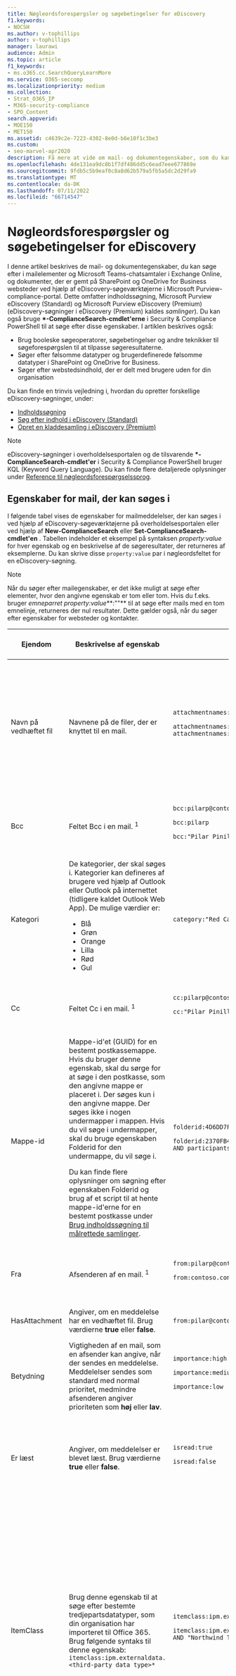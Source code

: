 ```yaml
---
title: Nøgleordsforespørgsler og søgebetingelser for eDiscovery
f1.keywords:
- NOCSH
ms.author: v-tophillips
author: v-tophillips
manager: laurawi
audience: Admin
ms.topic: article
f1_keywords:
- ms.o365.cc.SearchQueryLearnMore
ms.service: O365-seccomp
ms.localizationpriority: medium
ms.collection:
- Strat_O365_IP
- M365-security-compliance
- SPO_Content
search.appverid:
- MOE150
- MET150
ms.assetid: c4639c2e-7223-4302-8e0d-b6e10f1c3be3
ms.custom:
- seo-marvel-apr2020
description: Få mere at vide om mail- og dokumentegenskaber, som du kan søge i ved hjælp af eDiscovery-søgeværktøjerne i Microsoft 365.
ms.openlocfilehash: 4de131ea9dc8b1f7df486dd5c6ead7eee677869e
ms.sourcegitcommit: 9fdb5c5b9eaf0c8a8d62b579a5fb5a5dc2d29fa9
ms.translationtype: MT
ms.contentlocale: da-DK
ms.lasthandoff: 07/11/2022
ms.locfileid: "66714547"
---
```

# <a name="keyword-queries-and-search-conditions-for-ediscovery"></a>Nøgleordsforespørgsler og søgebetingelser for eDiscovery

I denne artikel beskrives de mail- og dokumentegenskaber, du kan søge efter i mailelementer og Microsoft Teams-chatsamtaler i Exchange Online, og dokumenter, der er gemt på SharePoint og OneDrive for Business websteder ved hjælp af eDiscovery-søgeværktøjerne i Microsoft Purview-compliance-portal. Dette omfatter indholdssøgning, Microsoft Purview eDiscovery (Standard) og Microsoft Purview eDiscovery (Premium) (eDiscovery-søgninger i eDiscovery (Premium) kaldes *samlinger*). Du kan også bruge **\*-ComplianceSearch-cmdlet'erne** i Security & Compliance PowerShell til at søge efter disse egenskaber. I artiklen beskrives også:

- Brug booleske søgeoperatorer, søgebetingelser og andre teknikker til søgeforespørgslen til at tilpasse søgeresultaterne.
- Søger efter følsomme datatyper og brugerdefinerede følsomme datatyper i SharePoint og OneDrive for Business.
- Søger efter webstedsindhold, der er delt med brugere uden for din organisation

Du kan finde en trinvis vejledning i, hvordan du opretter forskellige eDiscovery-søgninger, under:

- [Indholdssøgning](content-search.md)
- [Søg efter indhold i eDiscovery (Standard)](search-for-content-in-core-ediscovery.md)
- [Opret en kladdesamling i eDiscovery (Premium)](create-draft-collection.md)

> [!NOTE]
> eDiscovery-søgninger i overholdelsesportalen og de tilsvarende **\*-ComplianceSearch-cmdlet'er** i Security & Compliance PowerShell bruger KQL (Keyword Query Language). Du kan finde flere detaljerede oplysninger under [Reference til nøgleordsforespørgselssprog](/sharepoint/dev/general-development/keyword-query-language-kql-syntax-reference).

## <a name="searchable-email-properties"></a>Egenskaber for mail, der kan søges i

I følgende tabel vises de egenskaber for mailmeddelelser, der kan søges i ved hjælp af eDiscovery-søgeværktøjerne på overholdelsesportalen eller ved hjælp af **New-ComplianceSearch** eller **Set-ComplianceSearch-cmdlet'en** . Tabellen indeholder et eksempel på syntaksen  _property:value_ for hver egenskab og en beskrivelse af de søgeresultater, der returneres af eksemplerne. Du kan skrive disse  `property:value` par i nøgleordsfeltet for en eDiscovery-søgning.

> [!NOTE]
> Når du søger efter mailegenskaber, er det ikke muligt at søge efter elementer, hvor den angivne egenskab er tom eller tom. Hvis du f.eks. bruger *emneparret property:value***:""** til at søge efter mails med en tom emnelinje, returneres der nul resultater. Dette gælder også, når du søger efter egenskaber for websteder og kontakter.

|Ejendom|Beskrivelse af egenskab|Eksempler|Søgeresultater, der returneres af eksemplerne|
|---|---|---|---|
|Navn på vedhæftet fil|Navnene på de filer, der er knyttet til en mail.|`attachmentnames:annualreport.ppt` <p> `attachmentnames:annual*` <br/> `attachmentnames:.pptx`|Meddelelser, der har en vedhæftet fil med navnet annualreport.ppt. I det andet eksempel returnerer brugen af jokertegnet ( * ) meddelelser med ordet "årlig" i filnavnet på en vedhæftet fil. I det tredje eksempel returneres alle vedhæftede filer med filtypenavnet pptx.|
|Bcc|Feltet Bcc i en mail. <sup>1</sup>|`bcc:pilarp@contoso.com` <p> `bcc:pilarp` <p> `bcc:"Pilar Pinilla"`|Alle eksempler returnerer meddelelser med Pilar Pinilla, som er inkluderet i feltet Bcc.<br>([Se Modtagerudvidelse](keyword-queries-and-search-conditions.md#recipient-expansion))|
|Kategori|De kategorier, der skal søges i. Kategorier kan defineres af brugere ved hjælp af Outlook eller Outlook på internettet (tidligere kaldet Outlook Web App). De mulige værdier er: <ul><li>Blå<li>Grøn<li>Orange<li>Lilla<li>Rød<li>Gul</li></ul>|`category:"Red Category"`|Meddelelser, der er tildelt den røde kategori i kildepostkasserne.|
|Cc|Feltet Cc i en mail. <sup>1</sup>|`cc:pilarp@contoso.com` <p> `cc:"Pilar Pinilla"`|I begge eksempler er meddelelser med Pilar Pinilla angivet i feltet Cc.<br>([Se Modtagerudvidelse](keyword-queries-and-search-conditions.md#recipient-expansion))|
|Mappe-id|Mappe-id'et (GUID) for en bestemt postkassemappe. Hvis du bruger denne egenskab, skal du sørge for at søge i den postkasse, som den angivne mappe er placeret i. Der søges kun i den angivne mappe. Der søges ikke i nogen undermapper i mappen. Hvis du vil søge i undermapper, skal du bruge egenskaben Folderid for den undermappe, du vil søge i. <p> Du kan finde flere oplysninger om søgning efter egenskaben Folderid og brug af et script til at hente mappe-id'erne for en bestemt postkasse under [Brug indholdssøgning til målrettede samlinger](use-content-search-for-targeted-collections.md).|`folderid:4D6DD7F943C29041A65787E30F02AD1F00000000013A0000` <p> `folderid:2370FB455F82FC44BE31397F47B632A70000000001160000 AND participants:garthf@contoso.com`|I det første eksempel returneres alle elementer i den angivne postkassemappe. I det andet eksempel returneres alle elementer i den angivne postkassemappe, der blev sendt eller modtaget af garthf@contoso.com.|
|Fra|Afsenderen af en mail. <sup>1</sup>|`from:pilarp@contoso.com` <p> `from:contoso.com`|Meddelelser, der er sendt af den angivne bruger eller sendt fra et angivet domæne.<br>([Se Modtagerudvidelse](keyword-queries-and-search-conditions.md#recipient-expansion))|
|HasAttachment|Angiver, om en meddelelse har en vedhæftet fil. Brug værdierne **true** eller **false**.|`from:pilar@contoso.com AND hasattachment:true`|Meddelelser, der er sendt af den angivne bruger, og som har vedhæftede filer.|
|Betydning|Vigtigheden af en mail, som en afsender kan angive, når der sendes en meddelelse. Meddelelser sendes som standard med normal prioritet, medmindre afsenderen angiver prioriteten som **høj** eller **lav**.|`importance:high` <p> `importance:medium` <p> `importance:low`|Meddelelser, der er markeret som høj prioritet, mellem prioritet eller lav prioritet.|
|Er læst|Angiver, om meddelelser er blevet læst. Brug værdierne **true** eller **false**.|`isread:true` <p> `isread:false`|I det første eksempel returneres meddelelser, hvor egenskaben IsRead er angivet til **Sand**. I det andet eksempel returneres meddelelser, hvor egenskaben IsRead er angivet til **Falsk**.|
|ItemClass|Brug denne egenskab til at søge efter bestemte tredjepartsdatatyper, som din organisation har importeret til Office 365. Brug følgende syntaks til denne egenskab:  `itemclass:ipm.externaldata.<third-party data type>*`|`itemclass:ipm.externaldata.Facebook* AND subject:contoso` <p> `itemclass:ipm.externaldata.Twitter* AND from:"Ann Beebe" AND "Northwind Traders"`|I det første eksempel returneres Facebook-elementer, der indeholder ordet "contoso" i egenskaben Subject. I det andet eksempel returneres Twitter-elementer, der er postet af Ann Beebe, og som indeholder nøgleordsudtrykket "Northwind Traders". <p> Du kan finde en komplet liste over værdier, der skal bruges til tredjepartsdatatyper for egenskaben ItemClass, under [Brug indholdssøgning til at søge efter tredjepartsdata, der blev importeret til Office 365](use-content-search-to-search-third-party-data-that-was-imported.md).|
|Form|Den type mail, der skal søges efter. Mulige værdier: <p>  Kontakter <p>  Docs <p>  E-mail <p>  eksterne data <p>  Faxer <p>  Im <p>  Tidsskrifter <p>  Møder <p>  microsoftteams (returnerer elementer fra chats, møder og opkald i Microsoft Teams) <p>  Noter <p>  Indlæg <p>  rssfeeds <p>  Opgaver <p>  Voicemail|`kind:email` <p> `kind:email OR kind:im OR kind:voicemail` <p> `kind:externaldata`|Det første eksempel returnerer mails, der opfylder søgekriterierne. I det andet eksempel returneres mails, chatsamtaler (herunder Skype for Business samtaler og chats i Microsoft Teams) og talebeskeder, der opfylder søgekriterierne. I det tredje eksempel returneres elementer, der er importeret til postkasser i Microsoft 365, fra datakilder fra tredjepart, f.eks. Twitter, Facebook og Cisco Jabber, som opfylder søgekriterierne. Du kan få flere oplysninger under [Arkivering af tredjepartsdata i Office 365](https://www.microsoft.com/?ref=go).|
|Deltagere|Alle personfelterne i en mail. Disse felter er Fra, Til, Cc og Bcc.1<sup></sup>|`participants:garthf@contoso.com` <p> `participants:contoso.com`|Meddelelser, der er sendt af eller sendt til garthf@contoso.com. I det andet eksempel returneres alle meddelelser, der er sendt af eller sendt til en bruger i contoso.com domæne.<br>([Se Modtagerudvidelse](keyword-queries-and-search-conditions.md#recipient-expansion))|
|Modtaget|Den dato, hvor en mail blev modtaget af en modtager.|`received:2021-04-15` <p> `received>=2021-01-01 AND received<=2021-03-31`|Meddelelser, der blev modtaget den 15. april 2021. I det andet eksempel returneres alle meddelelser, der er modtaget mellem den 1. januar 2021 og den 31. marts 2021.|
|Modtagere|Alle modtagerfelter i en mail. Disse felter er Til, Cc og Bcc.1<sup></sup>|`recipients:garthf@contoso.com` <p> `recipients:contoso.com`|Meddelelser, der er sendt til garthf@contoso.com. I det andet eksempel returneres meddelelser, der er sendt til en hvilken som helst modtager i contoso.com domæne.<br>([Se Modtagerudvidelse](keyword-queries-and-search-conditions.md#recipient-expansion))|
|Sendt|Den dato, hvor en mail blev sendt af afsenderen.|`sent:2021-07-01` <p> `sent>=2021-06-01 AND sent<=2021-07-01`|Meddelelser, der blev sendt på den angivne dato eller sendt inden for det angivne datointerval.|
|Størrelse|Størrelsen på et element i byte.|`size>26214400` <p> `size:1..1048567`|Meddelelser, der er større end 25 MB. I det andet eksempel returneres meddelelser fra 1 til og med 1.048.567 byte (1 MB) i størrelse.|
|Emne|Teksten i emnelinjen i en mail. <p> **Bemærk:** Når du bruger egenskaben Subject i en forespørgsel, returnerer søgningen alle meddelelser, hvor emnelinjen indeholder den tekst, du søger efter. Med andre ord returnerer forespørgslen ikke kun de meddelelser, der har et nøjagtigt match. Hvis du f.eks. søger efter  `subject:"Quarterly Financials"`, indeholder dine resultater meddelelser med emnet "Quarterly Financials 2018".|`subject:"Quarterly Financials"` <p> `subject:northwind`|Meddelelser, der indeholder udtrykket "Quarterly Financials" et vilkårligt sted i emnelinjen. I det andet eksempel returneres alle meddelelser, der indeholder ordet northwind på emnelinjen.|
|Til|Feltet Til i en mail. <sup>1</sup>|`to:annb@contoso.com` <p> `to:annb ` <br/> `to:"Ann Beebe"`|Alle eksempler returnerer meddelelser, hvor Ann Beebe er angivet på linjen Til: .|

> [!NOTE]
> <sup>1</sup> Til værdien af en modtageregenskab kan du bruge mailadresse (også kaldet *brugerens hovednavn* eller UPN), vist navn eller alias til at angive en bruger. Du kan f.eks. bruge annb@contoso.com, annb eller "Ann Beebe" til at angive brugeren Ann Beebe.

### <a name="recipient-expansion"></a>Modtagerudvidelse

Når du søger i en af modtageregenskaberne (Fra, Til, Cc, Bcc, Deltagere og Modtagere), forsøger Microsoft 365 at udvide hver brugers identitet ved at slå dem op i Azure Active Directory (Azure AD).  Hvis brugeren findes i Azure AD, udvides forespørgslen til at omfatte brugerens mailadresse (eller UPN), alias, vist navn og LegacyExchangeDN. En forespørgsel, f.eks `participants:ronnie@contoso.com` . udvides f.eks. til `participants:ronnie@contoso.com OR participants:ronnie OR participants:"Ronald Nelson" OR participants:"<LegacyExchangeDN>"`.

Hvis du vil forhindre modtagerudvidelse, skal du tilføje et jokertegn (stjerne) til slutningen af mailadressen og bruge et reduceret domænenavn. Sørg f.eks. `participants:"ronnie@contoso*"` for at omgive mailadressen med dobbelte anførselstegn.

Vær dog opmærksom på, at hvis du forhindrer modtagerudvidelse i søgeforespørgslen, kan det medføre, at relevante elementer ikke returneres i søgeresultaterne. Mails i Exchange kan gemmes med forskellige tekstformater i modtagerfelterne. Modtagerens udvidelse er beregnet til at afhjælpe dette ved at returnere meddelelser, der kan indeholde forskellige tekstformater. Derfor kan det medføre, at søgeforespørgslen ikke returnerer alle elementer, der kan være relevante for din undersøgelse.

> [!NOTE]
> Hvis du har brug for at gennemse eller reducere de elementer, der returneres af en søgeforespørgsel på grund af modtagerens udvidelse, kan du overveje at bruge eDiscovery (Premium). Du kan søge efter meddelelser (udnytte modtagerudvidelsen), føje dem til et korrektursæt og derefter bruge forespørgsler eller filtre for korrektursæt til at gennemse eller indsnævre resultaterne. Du kan finde flere oplysninger under [Indsaml data for en sag](collecting-data-for-ediscovery.md) og [Forespørg om dataene i et korrektursæt](review-set-search.md).

## <a name="searchable-site-properties"></a>Egenskaber for websted, der kan søges i

I følgende tabel vises nogle af de SharePoint- og OneDrive for Business-egenskaber, der kan søges i ved hjælp af eDiscovery-søgeværktøjerne i Microsoft Purview-compliance-portal eller ved hjælp af **New-ComplianceSearch** eller **Set-ComplianceSearch-cmdlet'en**. Tabellen indeholder et eksempel på syntaksen  _property:value_ for hver egenskab og en beskrivelse af de søgeresultater, der returneres af eksemplerne.

Du kan finde en komplet liste over SharePoint-egenskaber, der kan søges [i, under Oversigt over gennemsøgte og administrerede egenskaber i SharePoint](/SharePoint/technical-reference/crawled-and-managed-properties-overview). Der kan søges i egenskaber, der er markeret med **Ja** i kolonnen **Forespørgselstabel** .

|Ejendom|Beskrivelse af egenskab|Eksempel|Søgeresultater, der returneres af eksemplerne|
|---|---|---|---|
|Forfatter|Forfatterfeltet fra Office-dokumenter, som bevares, hvis et dokument kopieres. Hvis en bruger f.eks. opretter et dokument og sender mails med det til en anden, der derefter uploader det til SharePoint, bevarer dokumentet stadig den oprindelige forfatter. Sørg for at bruge brugerens viste navn til denne egenskab.|`author:"Garth Fort"`|Alle dokumenter, der er oprettet af Garth Fort.|
|Contenttype|SharePoint-indholdstypen for et element, f.eks. element, dokument eller video.|`contenttype:document`|Alle dokumenter returneres.|
|Lavet|Den dato, hvor et element oprettes.|`created>=2021-06-01`|Alle elementer, der er oprettet den 1. juni 2021 eller efter den 1. juni 2021.|
|Oprettet af|Den person, der har oprettet eller uploadet et element. Sørg for at bruge brugerens viste navn til denne egenskab.|`createdby:"Garth Fort"`|Alle elementer, der er oprettet eller uploadet af Garth Fort.|
|DetectedLanguage|Sproget for et element.|`detectedlanguage:english`|Alle elementer på engelsk.|
|Dokumentlink|Stien (URL-adressen) til en bestemt mappe på et SharePoint- eller OneDrive for Business websted. Hvis du bruger denne egenskab, skal du sørge for at søge på det websted, hvor den angivne mappe er placeret. <p> Hvis du vil returnere elementer, der er placeret i undermapper til den mappe, du angiver for egenskaben documentlink, skal du føje /\* til URL-adressen til den angivne mappe, f.eks. `documentlink: "https://contoso.sharepoint.com/Shared Documents/*"` <p> <br/>Du kan finde flere oplysninger om at søge efter egenskaben documentlink og bruge et script til at hente DOKUMENTlink-URL-adresserne til mapper på et bestemt websted under [Brug indholdssøgning til målrettede samlinger](use-content-search-for-targeted-collections.md).|`documentlink:"https://contoso-my.sharepoint.com/personal/garthf_contoso_com/Documents/Private"` <p> `documentlink:"https://contoso-my.sharepoint.com/personal/garthf_contoso_com/Documents/Shared with Everyone/*" AND filename:confidential`|I det første eksempel returneres alle elementer i den angivne OneDrive for Business mappe. I det andet eksempel returneres dokumenter i den angivne webstedsmappe (og alle undermapper), der indeholder ordet "fortroligt" i filnavnet.|
|Filudvidelse|Filtypenavnet for en fil. f.eks. docx, one, pptx eller xlsx.|`fileextension:xlsx`|Alle Excel-filer (Excel 2007 og nyere)|
|Filnavn|Navnet på en fil.|`filename:"marketing plan"` <p> `filename:estimate`|Det første eksempel returnerer filer med det nøjagtige udtryk "marketingplan" i titlen. I det andet eksempel returneres filer med ordet "estimat" i filnavnet.|
|LastModifiedTime|Den dato, hvor et element sidst blev ændret.|`lastmodifiedtime>=2021-05-01` <p> `lastmodifiedtime>=2021-05-01 AND lastmodifiedtime<=2021-06-01`|I det første eksempel returneres elementer, der blev ændret den 1. maj 2021 eller efter den 1. maj 2021. I det andet eksempel returneres elementer, der er ændret mellem den 1. maj 2021 og den 1. juni 2021.|
|Ændret af|Den person, der senest har ændret et element. Sørg for at bruge brugerens viste navn til denne egenskab.|`modifiedby:"Garth Fort"`|Alle elementer, der senest blev ændret af Garth Fort.|
|Sti|Stien (URL-adressen) til et bestemt websted på et SharePoint- eller OneDrive for Business websted. <p> Hvis du kun vil returnere elementer fra det angivne websted, skal du føje det efterfølgende `/` til slutningen af URL-adressen, f.eks. `path: "https://contoso.sharepoint.com/sites/international/"` <p> Hvis du vil returnere elementer, der er placeret i mapper på det websted, du angiver i stiegenskaben, skal du føje `/*` til slutningen af URL-adressen, f.eks.  `path: "https://contoso.sharepoint.com/Shared Documents/*"` <p> **Bemærk:** Hvis du bruger egenskaben `Path` til at søge efter OneDrive-placeringer, returneres mediefiler, f.eks. .png, .tiff- eller .wav-filer, ikke i søgeresultaterne. Brug en anden webstedsegenskab i søgeforespørgslen til at søge efter mediefiler i OneDrive-mapper. <br/>|`path:"https://contoso-my.sharepoint.com/personal/garthf_contoso_com/"` <p> `path:"https://contoso-my.sharepoint.com/personal/garthf_contoso_com/*" AND filename:confidential`|I det første eksempel returneres alle elementer på det angivne OneDrive for Business websted. I det andet eksempel returneres dokumenter på det angivne websted (og mapper på webstedet), der indeholder ordet "fortroligt" i filnavnet.|
|SharedWithUsersOWSUser|Dokumenter, der er blevet delt med den angivne bruger og vist på siden **Delt med mig** på brugerens OneDrive for Business websted. Dette er dokumenter, der udtrykkeligt er blevet delt med den angivne bruger af andre personer i organisationen. Når du eksporterer dokumenter, der svarer til en søgeforespørgsel, der bruger egenskaben SharedWithUsersOWSUser, eksporteres dokumenterne fra den oprindelige indholdsplacering for den person, der delte dokumentet med den angivne bruger. Du kan finde flere oplysninger under [Søgning efter webstedsindhold, der deles i din organisation](#searching-for-site-content-shared-within-your-organization).|`sharedwithusersowsuser:garthf` <p> `sharedwithusersowsuser:"garthf@contoso.com"`|Begge eksempler returnerer alle interne dokumenter, der udtrykkeligt er blevet delt med Garth Fort, og som vises på siden **Delt med mig** på Garth Forts OneDrive for Business-konto.|
|Websted|URL-adressen på et websted eller en gruppe af websteder i din organisation.|`site:"https://contoso-my.sharepoint.com"` <p> `site:"https://contoso.sharepoint.com/sites/teams"`|I det første eksempel returneres elementer fra de OneDrive for Business websteder for alle brugere i organisationen. I det andet eksempel returneres elementer fra alle teamwebsteder.|
|Størrelse|Størrelsen på et element i byte.|`size>=1` <p> `size:1..10000`|I det første eksempel returneres elementer, der er større end 1 byte. I det andet eksempel returneres elementer fra 1 til og med 10.000 byte.|
|Titel|Dokumentets titel. Egenskaben Title er metadata, der er angivet i Microsoft Office-dokumenter. Det er forskelligt fra dokumentets filnavn.|`title:"communication plan"`|Alle dokumenter, der indeholder udtrykket "kommunikationsplan" i egenskaben Title metadata for et Office-dokument.|

## <a name="searchable-contact-properties"></a>Egenskaber for kontakt, der kan søges i

I følgende tabel vises de egenskaber for kontakter, der er indekseret, og som du kan søge efter ved hjælp af eDiscovery-søgeværktøjer. Dette er de egenskaber, som brugerne kan konfigurere for de kontakter (også kaldet personlige kontakter), der er placeret i det personlige adressekartotek i en brugers postkasse. Hvis du vil søge efter kontakter, kan du vælge de postkasser, der skal søges i, og derefter bruge en eller flere kontaktegenskaber i nøgleordsforespørgslen.

> [!TIP]
> Hvis du vil søge efter værdier, der indeholder mellemrum eller specialtegn, skal du bruge dobbelte anførselstegn (" ") til at indeholde udtrykket. f.eks. `businessaddress:"123 Main Street"`.

|Ejendom|Beskrivelse af egenskab|
|---|---|
|Adresse (arbejde)|Adressen i egenskaben **Forretningsadresse** . Egenskaben kaldes **også arbejdsadressen** på siden med kontaktegenskaber.|
|Telefon (arbejde)|Telefonnummeret i en af egenskaberne for **firmatelefonnummeret** .|
|Firmanavn|Navnet i egenskaben **Firma** .|
|Institut|Navnet i egenskaben **Afdeling** .|
|Displayname|Kontaktens viste navn. Dette er navnet i egenskaben **Full Name** for kontakten.|
|Emailaddress|Adressen på en hvilken som helst mailadresseegenskab for kontakten. Brugerne kan tilføje flere mailadresser for en kontakt. Hvis du bruger denne egenskab, returneres kontakter, der svarer til en af kontaktens mailadresser.|
|Filer som|Egenskaben **Fil som** . Denne egenskab bruges til at angive, hvordan kontakten vises på brugerens liste over kontakter. En kontakt kan f.eks. være angivet som  *Fornavn,Efternavn*  eller  *Efternavn,Fornavn*.|
|Givet navn|Navnet i egenskaben **Fornavn** .|
|HomeAddress|Adressen i en af egenskaberne **for hjemmeadressen** .|
|Telefon (privat)|Telefonnummeret i en af egenskaberne for **hjemmetelefonnummeret** .|
|Chatadresse|Egenskaben chatadresse, som typisk er en mailadresse, der bruges til chat.|
|MiddleName|Navnet i egenskaben **Mellemnavn** .|
|Mobiltelefon|Telefonnummeret i egenskaben **Mobiltelefonnummer** .|
|Brugernavn|Navnet i egenskaben **Kaldenavn** .|
|OfficeLocation|Værdien **i office** - eller **Office-placeringsegenskaben** .|
|Andre adresser|Værdien for egenskaben **Anden** adresse.|
|Efternavn|Navnet i egenskaben **Efternavn** .|
|Titel|Titlen i egenskaben **Stillingsbetegnelse** .|

<!--## Searchable sensitive data types

You can use eDiscovery search tools in the compliance portal to search for sensitive data, such as credit card numbers or social security numbers, that is stored in documents on SharePoint and OneDrive for Business sites. You can do this by using the `SensitiveType` property and the name (or ID) of a sensitive information type in a keyword query. For example, the query `SensitiveType:"Credit Card Number"` returns documents that contain a credit card number. The query  `SensitiveType:"U.S. Social Security Number (SSN)"` returns documents that contain a U.S. social security number.

To see a list of the sensitive information types that you can search for, go to **Data classifications** \> **Sensitive info types** in the compliance portal. Or you can use the **Get-DlpSensitiveInformationType** cmdlet in Security & Compliance PowerShell to display a list of sensitive information types.

For more information about creating queries using the `SensitiveType` property, see [Form a query to find sensitive data stored on sites](form-a-query-to-find-sensitive-data-stored-on-sites.md).

<!--### Limitations for searching sensitive data types

- To search for custom sensitive information types, you have to specify the ID of the sensitive information type in the `SensitiveType` property. Using the name of a custom sensitive information type (as shown in the example for built-in sensitive information types in the previous section) will return no results. Use the **Publisher** column on the **Sensitive info types** page in the compliance center (or the **Publisher** property in PowerShell) to differentiate between built-in and custom sensitive information types. Built-in sensitive data types have a value of `Microsoft Corporation` for the **Publisher** property.

  To display the name and ID for the custom sensitive data types in your organization, run the following command in Security & Compliance PowerShell:

  ```powershell
  Get-DlpSensitiveInformationType | Where-Object {$_.Publisher -ne "Microsoft Corporation"} | FT Name,Id
  ```

  Then you can use the ID in the `SensitiveType` search property to return documents that contain the custom sensitive data type; for example, `SensitiveType:7e13277e-6b04-3b68-94ed-1aeb9d47de37`

- You can't use sensitive information types and the `SensitiveType` search property to search for sensitive data at-rest in Exchange Online mailboxes. This includes 1:1 chat messages, 1:N group chat messages, and team channel conversations in Microsoft Teams because all of this content is stored in mailboxes. However, you can use data loss prevention (DLP) policies to protect sensitive email data in transit. For more information, see [Learn about data loss prevention](dlp-learn-about-dlp.md) and [Search for and find personal data](/compliance/regulatory/gdpr).-->

## <a name="search-operators"></a>Søgeoperatorer

Booleske søgeoperatorer, f.eks **. AND**, **OR** og **NOT**, hjælper dig med at definere mere præcise søgninger ved at inkludere eller udelade bestemte ord i søgeforespørgslen. Andre teknikker, f.eks. brug af egenskabsoperatorer (f.eks `>=` . eller `..`), anførselstegn, parenteser og jokertegn, hjælper dig med at tilpasse en søgeforespørgsel. I følgende tabel vises de operatorer, du kan bruge til at indsnævre eller udvide søgeresultater.

|Operatør|Brug|Beskrivelse|
|---|---|---|
|OG|keyword1 AND keyword2|Returnerer elementer, der indeholder alle de angivne nøgleord eller  `property:value` udtryk. Returnerer f.eks. alle meddelelser,  `from:"Ann Beebe" AND subject:northwind` der er sendt af Ann Beebe, og som indeholdt ordet northwind på emnelinjen. <sup>2</sup>|
|+|keyword1 + keyword2 + keyword3|Returnerer elementer, der indeholder  *enten*  `keyword2` eller  `keyword3` *, og*  som også indeholder  `keyword1`. Derfor svarer dette eksempel til forespørgslen  `(keyword2 OR keyword3) AND keyword1`. <p> Forespørgslen  `keyword1 + keyword2` (med et mellemrum efter symbolet **+** ) er ikke den samme som at bruge operatoren **AND** . Denne forespørgsel svarer til  `"keyword1 + keyword2"` og returnerer elementer med den nøjagtige fase  `"keyword1 + keyword2"`.|
|ELLER|keyword1 OR keyword2|Returnerer elementer, der indeholder et eller flere af de angivne nøgleord eller  `property:value` udtryk. <sup>2</sup>|
|IKKE|keyword1 NOT keyword2 <p> IKKE fra:"Ann Beebe" <p> NOT kind:im|Udelader elementer, der er angivet af et nøgleord eller et  `property:value` udtryk. I det andet eksempel udelades meddelelser, der er sendt af Ann Beebe. I det tredje eksempel udelades chatsamtaler, f.eks. Skype for Business samtaler, der er gemt i postkassen Samtaleoversigt. <sup>2</sup>|
|-|keyword1 -keyword2|Det samme som **NOT-operatoren** . Denne forespørgsel returnerer derfor elementer, der indeholder  `keyword1` og udelader elementer, der indeholder  `keyword2`.|
|NÆR|keyword1 NEAR(n) keyword2|Returnerer elementer med ord, der er tæt på hinanden, hvor n er lig med antallet af ord fra hinanden. Returnerer f.eks. et element, `best NEAR(5) worst` hvor ordet "værste" er inden for fem ord med "bedst". Hvis der ikke er angivet et tal, er standardafstanden otte ord. <sup>2</sup>|
|:|property:value|Kolon (:) i syntaksen  `property:value` angiver, at værdien af den egenskab, der søges efter, indeholder den angivne værdi. Returnerer f.eks. alle meddelelser,  `recipients:garthf@contoso.com` der er sendt til garthf@contoso.com.|
|=|property=value|Det samme som operatoren **:** .|
|\<|egenskabsværdi\<|Angiver, at den egenskab, der søges efter, er mindre end den angivne værdi. <sup>1</sup>|
|\>|egenskabsværdi\>|Angiver, at den egenskab, der søges efter, er større end den angivne værdi. <sup>1</sup>|
|\<=|property\<=value|Angiver, at den egenskab, der søges efter, er mindre end eller lig med en bestemt værdi. <sup>1</sup>|
|\>=|property\>=value|Angiver, at den egenskab, der søges efter, er større end eller lig med en bestemt værdi. <sup>1</sup>|
|..|property:value1.. value2|Angiver, at den egenskab, der søges efter, er større end eller lig med value1 og mindre end eller lig med value2. <sup>1</sup>|
|"  "|"dagsværdi" <p> subject:"Quarterly Financials"|I en nøgleordsforespørgsel (hvor du skriver parret `property:value` i feltet **Nøgleord** ), skal du bruge dobbelte anførselstegn (" ") til at søge efter et præcist udtryk eller ord. Men hvis du bruger [søgebetingelsen](#search-conditions) **Emne** eller **Emne/Titel**, skal du ikke føje dobbelte anførselstegn til værdien, fordi anførselstegn tilføjes automatisk, når disse søgebetingelser bruges. Hvis du føjer anførselstegn til værdien, føjes der to par dobbelte anførselstegn til betingelsesværdien, og søgeforespørgslen returnerer en fejl. |
|\*|Kat\* <p> emne:sæt\*|Præfikssøgninger (også kaldet *matchning af præfiks*), hvor et jokertegn ( * ) er placeret i slutningen af et ord i nøgleord eller `property:value` forespørgsler. I præfikssøgninger returnerer søgningen resultater med ord, der indeholder ordet efterfulgt af nul eller flere tegn. Returnerer f.eks. dokumenter, `title:set*` der indeholder ordet "set", "setup" og "setting" (og andre ord, der starter med "set") i dokumenttitlen. <p> **Bemærk:** Du kan kun bruge præfikssøgninger. for eksempel **cat\**_ eller _* set\**_. Suffikssøgninger (_*\*cat**), infix-søgninger (**c\*t**) og understrengssøgninger (**\*cat\***) understøttes ikke. <p> Tilføjelse af et punktum ( \. ) til en præfikssøgning, ændres de resultater, der returneres. Det skyldes, at en periode behandles som et stopord. Hvis du f.eks. søger efter **cat\**_ og søger efter _* cat,\*** returneres der forskellige resultater. Vi anbefaler, at du ikke bruger et punktum i en præfikssøgning.|
|(  )|(fair ELLER gratis) AND (from:contoso.com) <p> (IPO ELLER indledende) AND (aktier eller aktier) <p> (kvartalsvis finans)|Parenteser grupperer booleske udtryk,  `property:value` elementer og nøgleord. Returnerer f.eks. varer,  `(quarterly financials)` der indeholder ordene kvartalsvis og økonomisk.|

> [!NOTE]
> <sup>1</sup> Brug denne operator til egenskaber, der har datoværdier eller numeriske værdier.<br/> <sup>2</sup> Booleske søgeoperatorer skal være store. for eksempel **AND**. Hvis du bruger en operator med små bogstaver, f.eks. **og** , behandles den som et nøgleord i søgeforespørgslen.

## <a name="search-conditions"></a>Søgebetingelser

Du kan føje betingelser til en søgeforespørgsel for at indsnævre en søgning og returnere et mere raffineret sæt resultater. Hver betingelse føjer en delsætning til den KQL-søgeforespørgsel, der oprettes og køres, når du starter søgningen.

[Betingelser for almindelige egenskaber](#conditions-for-common-properties)

[Betingelser for mailegenskaber](#conditions-for-mail-properties)

[Betingelser for dokumentegenskaber](#conditions-for-document-properties)

[Operatorer, der bruges sammen med betingelser](#operators-used-with-conditions)

[Retningslinjer for brug af betingelser](#guidelines-for-using-conditions)

[Eksempler på brug af betingelser i søgeforespørgsler](#examples-of-using-conditions-in-search-queries)

### <a name="conditions-for-common-properties"></a>Betingelser for almindelige egenskaber

Opret en betingelse ved hjælp af almindelige egenskaber, når du søger i postkasser og websteder i samme søgning. I følgende tabel vises de tilgængelige egenskaber, der skal bruges, når du tilføjer en betingelse.

|Betingelse|Beskrivelse|
|---|---|
|Dato|For mail den dato, hvor en meddelelse blev modtaget af en modtager eller sendt af afsenderen. For dokumenter den dato, hvor et dokument sidst blev ændret.|
|Afsender/forfatter|Den person, der sendte en meddelelse i forbindelse med en mail. For dokumenter: den person, der er nævnt i forfatterfeltet, fra Office-dokumenter. Du kan skrive mere end ét navn adskilt af kommaer. To eller flere værdier er logisk forbundet af operatoren **OR** .<br>([Se Modtagerudvidelse](keyword-queries-and-search-conditions.md#recipient-expansion))|
|Størrelse (i byte)|Størrelsen på elementet (i byte) for både mail og dokumenter.|
|Emne/titel|I forbindelse med mail er teksten i emnelinjen i en meddelelse. Titlen på dokumentet for dokumenter. Som tidligere forklaret er egenskaben Title metadata angivet i Microsoft Office-dokumenter. Du kan skrive navnet på mere end én værdi for emne/titel adskilt af kommaer. To eller flere værdier er logisk forbundet af operatoren **OR** . <p> **Bemærk**! Medtag ikke dobbelte anførselstegn til værdierne for denne betingelse, fordi anførselstegn tilføjes automatisk, når denne søgebetingelse bruges. Hvis du føjer anførselstegn til værdien, føjes der to par dobbelte anførselstegn til betingelsesværdien, og søgeforespørgslen returnerer en fejl.|
|Opbevaringsmærkat|Opbevaringsmærkater for både mail og dokumenter, der kan anvendes automatisk eller manuelt på meddelelser og dokumenter. Opbevaringsmærkater kan bruges til at deklarere poster og hjælpe dig med at administrere datalevetidscyklussen for indhold ved at gennemtvinge regler for opbevaring og sletning, der er angivet af mærkaten. Du kan skrive en del af navnet på opbevaringsmærkaten og bruge et jokertegn eller skrive det komplette navn. Du kan finde flere oplysninger om opbevaringsmærkater under [Få mere at vide om opbevaringspolitikker og opbevaringsmærkater](retention.md).|

### <a name="conditions-for-mail-properties"></a>Betingelser for mailegenskaber

Opret en betingelse ved hjælp af postegenskaber, når du søger i postkasser eller offentlige mapper. I følgende tabel vises de mailegenskaber, du kan bruge til en betingelse. Disse egenskaber er en delmængde af de mailegenskaber, der tidligere blev beskrevet. Disse beskrivelser gentages for nemheds skyld.

|Betingelse|Beskrivelse|
|---|---|
|Meddelelsestype|Den meddelelsestype, der skal søges i. Dette er den samme egenskab som mailegenskaben Kind. Mulige værdier: <ul><li>Kontakter</li><li>Docs</li><li>E-mail</li><li>eksterne data</li><li>Fax</li><li>Im</li><li>Tidsskrifter</li><li>Møder</li><li>microsoftteams</li><li>Noter</li><li>Indlæg</li><li>rssfeeds</li><li>Opgaver</li><li>Voicemail</li></ul>|
|Deltagere|Alle personfelterne i en mail. Disse felter er Fra, Til, Cc og Bcc. ([Se Modtagerudvidelse](keyword-queries-and-search-conditions.md#recipient-expansion))|
|Type|Egenskaben meddelelsesklasse for et mailelement. Dette er den samme egenskab som mailegenskaben ItemClass. Det er også en betingelse med flere værdier. Hvis du vil vælge flere meddelelsesklasser, skal du holde **Ctrl nede** og derefter klikke på to eller flere meddelelsesklasser på den rulleliste, du vil føje til betingelsen. Hver meddelelsesklasse, du vælger på listen, forbindes logisk af operatoren **OR** i den tilsvarende søgeforespørgsel. <p> Du kan se en liste over de meddelelsesklasser (og deres tilsvarende meddelelsesklasse-id), der bruges af Exchange, og som du kan vælge på listen **Meddelelsesklasse** , under [Elementtyper og Meddelelsesklasser](/office/vba/outlook/Concepts/Forms/item-types-and-message-classes).|
|Modtaget|Den dato, hvor en mail blev modtaget af en modtager. Dette er den samme egenskab som egenskaben Modtaget mail.|
|Modtagere|Alle modtagerfelter i en mail. Disse felter er Til, Cc og Bcc. ([Se Modtagerudvidelse](keyword-queries-and-search-conditions.md#recipient-expansion))|
|Afsender|Afsenderen af en mail.|
|Sendt|Den dato, hvor en mail blev sendt af afsenderen. Dette er den samme egenskab som egenskaben Sendt mail.|
|Emne|Teksten i emnelinjen i en mail. <p> **Bemærk**! Medtag ikke dobbelte anførselstegn til værdierne for denne betingelse, fordi anførselstegn tilføjes automatisk, når denne søgebetingelse bruges. Hvis du føjer anførselstegn til værdien, føjes der to par dobbelte anførselstegn til betingelsesværdien, og søgeforespørgslen returnerer en fejl.|
|Til|Modtageren af en mail i feltet Til.|

### <a name="conditions-for-document-properties"></a>Betingelser for dokumentegenskaber

Opret en betingelse ved hjælp af dokumentegenskaber, når du søger efter dokumenter på SharePoint og OneDrive for Business websteder. I følgende tabel vises de dokumentegenskaber, du kan bruge til en betingelse. Disse egenskaber er et undersæt af de webstedsegenskaber, der tidligere er beskrevet. Disse beskrivelser gentages for nemheds skyld.

|Betingelse|Beskrivelse|
|---|---|
|Forfatter|Forfatterfeltet fra Office-dokumenter, som bevares, hvis et dokument kopieres. Hvis en bruger f.eks. opretter et dokument og sender mails med det til en anden, der derefter uploader det til SharePoint, bevarer dokumentet stadig den oprindelige forfatter.|
|Titel|Dokumentets titel. Egenskaben Title er metadata, der er angivet i Office-dokumenter. Den er forskellig fra dokumentets filnavn.|
|Lavet|Den dato, hvor et dokument oprettes.|
|Senest ændret|Den dato, hvor et dokument sidst blev ændret.|
|Filtype|Filtypenavnet for en fil. f.eks. docx, one, pptx eller xlsx. Dette er den samme egenskab som webstedsegenskaben FileExtension. <p> **Bemærk:** Hvis du medtager en betingelse af typen Filtype ved hjælp af operatoren **Equals** eller **Equals** i en søgeforespørgsel, kan du ikke bruge en præfikssøgning (ved at medtage jokertegnet ( \* ) i slutningen af filtypen) til at returnere alle versioner af en filtype. Hvis du gør det, ignoreres jokertegnet. Hvis du f.eks. inkluderer betingelsen `Equals any of doc*`, returneres der kun filer med filtypenavnet `.doc` . Filer med filtypenavnet `.docx` returneres ikke. Hvis du vil returnere alle versioner af en filtype, skal du bruge *egenskab:værdiparret* i en nøgleordsforespørgsel. f.eks. `filetype:doc*`.|

### <a name="operators-used-with-conditions"></a>Operatorer, der bruges sammen med betingelser

Når du tilføjer en betingelse, kan du vælge en operator, der er relevant for typen af egenskab for betingelsen. I følgende tabel beskrives de operatorer, der bruges sammen med betingelser, og viser de tilsvarende operatorer, der bruges i søgeforespørgslen.

|Operatør|Tilsvarende forespørgsel|Beskrivelse|
|---|---|---|
|Efter|`property>date`|Bruges sammen med datobetingelser. Returnerer elementer, der blev sendt, modtaget eller ændret efter den angivne dato.|
|Før|`property<date`|Bruges sammen med datobetingelser. Returnerer elementer, der blev sendt, modtaget eller ændret før den angivne dato.|
|Mellem|`date..date`|Bruges sammen med betingelser for dato og størrelse. Når den bruges sammen med en datobetingelse, returneres elementer, der blev sendt, modtaget eller ændret inden for det angivne datointerval. Når den bruges sammen med en størrelsesbetingelse, returneres elementer, hvis størrelse er inden for det angivne område.|
|Indeholder en hvilken som helst af|`(property:value) OR (property:value)`|Bruges sammen med betingelser for egenskaber, der angiver en strengværdi. Returnerer elementer, der indeholder en del af en eller flere angivne strengværdier.|
|Indeholder ikke nogen af|`-property:value` <p> `NOT property:value`|Bruges sammen med betingelser for egenskaber, der angiver en strengværdi. Returnerer elementer, der ikke indeholder nogen del af den angivne strengværdi.|
|Er ikke lig med nogen af|`-property=value` <p> `NOT property=value`|Bruges sammen med betingelser for egenskaber, der angiver en strengværdi. Returnerer elementer, der ikke indeholder den specifikke streng.|
|Svarer|`size=value`|Returnerer elementer, der er lig med den angivne størrelse. <sup>1</sup>|
|Er lig med en hvilken som helst af|`(property=value) OR (property=value)`|Bruges sammen med betingelser for egenskaber, der angiver en strengværdi. Returnerer elementer, der svarer til en eller flere angivne strengværdier.|
|Større|`size>value`|Returnerer elementer, hvor den angivne egenskab er større end den angivne værdi. <sup>1</sup>|
|Større eller lig med|`size>=value`|Returnerer elementer, hvor den angivne egenskab er større end eller lig med den angivne værdi. <sup>1</sup>|
|Mindre|`size<value`|Returnerer elementer, der er større end eller lig med den specifikke værdi. <sup>1</sup>|
|Mindre eller lig med|`size<=value`|Returnerer elementer, der er større end eller lig med den specifikke værdi. <sup>1</sup>|
|Ikke lig med|`size<>value`|Returnerer elementer, der ikke er lig med den angivne størrelse. <sup>1</sup>|

> [!NOTE]
> <sup>1</sup> Denne operator er kun tilgængelig for betingelser, der bruger egenskaben Size.

### <a name="guidelines-for-using-conditions"></a>Retningslinjer for brug af betingelser

Vær opmærksom på følgende, når du bruger søgebetingelser.

- En betingelse er logisk forbundet med nøgleordsforespørgslen (angivet i nøgleordsfeltet) af operatoren **AND** . Det betyder, at elementer skal opfylde både nøgleordsforespørgslen og den betingelse, der skal medtages i resultaterne. Sådan hjælper betingelser med at indsnævre dine resultater.

- Hvis du føjer to eller flere entydige betingelser til en søgeforespørgsel (betingelser, der angiver forskellige egenskaber), er disse betingelser logisk forbundet af OPERATOREN **AND** . Det betyder, at det kun er elementer, der opfylder alle betingelserne (ud over en nøgleordsforespørgsel), der returneres.

- Hvis du tilføjer mere end én betingelse for den samme egenskab, er disse betingelser logisk forbundet af operatoren **OR** . Det betyder, at elementer, der opfylder nøgleordsforespørgslen, og en af betingelserne returneres. Grupper af de samme betingelser er derfor forbundet med hinanden af operatoren **OR** , og derefter forbindes sæt af entydige betingelser af operatoren **AND** .

- Hvis du føjer flere værdier (adskilt af kommaer eller semikolon) til en enkelt betingelse, forbindes disse værdier af operatoren **OR** . Det betyder, at elementer returneres, hvis de indeholder nogen af de angivne værdier for egenskaben i betingelsen.

- Alle betingelser, der bruger en operator med logikken **Contains** og **Equals** , returnerer lignende søgeresultater for simple strengsøgninger. En simpel strengsøgning er en streng i den betingelse, der ikke indeholder et jokertegn). En betingelse, der bruger **Er lig med en af** , returnerer f.eks. de samme elementer som en betingelse, der bruger **Contains of**.

- Den søgeforespørgsel, der oprettes ved hjælp af feltet med nøgleord og betingelser, vises på siden **Søg** i detaljeruden for den valgte søgning. I en forespørgsel angiver alt til højre for notationen  `(c:c)` betingelser, der føjes til forespørgslen.

- Betingelser føjer kun egenskaber til søgeforespørgslen. ikke tilføje operatorer. Det er derfor, at den forespørgsel, der vises i detaljeruden, ikke viser operatorer til højre for notationen  `(c:c)` . KQL tilføjer de logiske operatorer (i henhold til de tidligere forklarede regler), når forespørgslen udføres.

- Du kan bruge træk og slip-kontrolelementet til at genforespørge rækkefølgen af betingelser. Klik på kontrolelementet for en betingelse, og flyt det op eller ned.

- Som tidligere forklaret giver nogle betingelsesegenskaber dig mulighed for at skrive flere værdier (adskilt af semikolon). Hver værdi er logisk forbundet af operatoren **OR** og resulterer i forespørgslen `(filetype=docx) OR (filetype=pptx) OR (filetype=xlsx)`. Følgende illustration viser et eksempel på en betingelse med flere værdier.

    ![Én betingelse med flere værdier.](../media/SearchConditions1.png)

  > [!NOTE]
  > Du kan ikke tilføje flere betingelser (ved at klikke på **Tilføj betingelse** for den samme egenskab. Du skal i stedet angive flere værdier for betingelsen (adskilt af semikolon) som vist i det forrige eksempel.

### <a name="examples-of-using-conditions-in-search-queries"></a>Eksempler på brug af betingelser i søgeforespørgsler

Følgende eksempler viser den GUI-baserede version af en søgeforespørgsel med betingelser, den søgeforespørgselssyntaks, der vises i detaljeruden for den valgte søgning (som også returneres af **Get-ComplianceSearch-cmdlet'en** ) og logikken i den tilsvarende KQL-forespørgsel.

#### <a name="example-1"></a>Eksempel 1

I dette eksempel returneres dokumenter på SharePoint- og OneDrive for Business-websteder, der indeholder et kreditkortnummer, og som senest blev ændret før den 1. januar 2021.

**GUI**:

![Første eksempel på søgebetingelser.](../media/SearchConditions2.png)

**Søgeforespørgselssyntaks**:

`SensitiveType:"Credit Card Number"(c:c)(lastmodifiedtime<2021-01-01)`

**Søgeforespørgselslogik**:

`SensitiveType:"Credit Card Number" AND (lastmodifiedtime<2021-01-01)`

Bemærk på det forrige skærmbillede, at søgebrugergrænsefladen bekræfter, at nøgleordsforespørgslen og -betingelsen er forbundet af operatoren **AND** .

#### <a name="example-2"></a>Eksempel 2

I dette eksempel returneres mailelementer eller dokumenter, der indeholder nøgleordet "rapport", som blev sendt eller oprettet før den 1. april 2021, og som indeholder ordet "northwind" i emnefeltet i mails eller i titelegenskaben for dokumenter. Forespørgslen udelukker websider, der opfylder de andre søgekriterier.

**GUI**:

![Andet eksempel på søgebetingelser.](../media/SearchConditions3.png)

**Søgeforespørgselssyntaks**:

`report(c:c)(date<2021-04-01)(subjecttitle:"northwind")(-filetype:aspx)`

**Søgeforespørgselslogik**:

`report AND (date<2021-04-01) AND (subjecttitle:"northwind") NOT (filetype:aspx)`

#### <a name="example-3"></a>Eksempel 3

I dette eksempel returneres mails eller kalendermøder, der blev sendt mellem den 1. december 2019 og den 30. november 2020, og som indeholder ord, der starter med "telefon" eller "smartphone".

**GUI**:

![Tredje eksempel på søgebetingelser.](../media/SearchConditions4.png)

**Søgeforespørgselssyntaks**:

`phone* OR smartphone*(c:c)(sent=2019-12-01..2020-11-30)(kind="email")(kind="meetings")`

**Søgeforespørgselslogik**:

`phone* OR smartphone* AND (sent=2019-12-01..2020-11-30) AND ((kind="email") OR (kind="meetings"))`

## <a name="special-characters"></a>Specialtegn

Nogle specialtegn er ikke inkluderet i søgeindekset og kan derfor ikke søges i. Dette omfatter også de specialtegn, der repræsenterer søgeoperatorer i søgeforespørgslen. Her er en liste over specialtegn, der enten erstattes af et tomt mellemrum i den faktiske søgeforespørgsel eller forårsager en søgefejl.

`+ - = : ! @ # % ^ & ; _ / ? ( ) [ ] { }`

## <a name="searching-for-site-content-shared-with-external-users"></a>Søger efter webstedsindhold, der er delt med eksterne brugere

Du kan også bruge eDiscovery-søgeværktøjerne i Overholdelsescenter til at søge efter dokumenter, der er gemt på SharePoint, og OneDrive for Business websteder, der er blevet delt med personer uden for din organisation. Dette kan hjælpe dig med at identificere følsomme eller beskyttede oplysninger, der deles uden for din organisation. Det kan du gøre ved hjælp af egenskaben  `ViewableByExternalUsers` i en nøgleordsforespørgsel. Denne egenskab returnerer dokumenter eller websteder, der er blevet delt med eksterne brugere ved hjælp af en af følgende delingsmetoder:

- En invitation til deling, der kræver, at brugerne logger på din organisation som en godkendt bruger.
- Et anonymt gæstelink, som gør det muligt for alle med dette link at få adgang til ressourcen uden at skulle godkendes.

Her er nogle eksempler:

- Forespørgslen  `ViewableByExternalUsers:true AND SensitiveType:"Credit Card Number"` returnerer alle elementer, der er blevet delt med personer uden for din organisation, og indeholder et kreditkortnummer.
- Forespørgslen  `ViewableByExternalUsers:true AND ContentType:document AND site:"https://contoso.sharepoint.com/Sites/Teams"` returnerer en liste over dokumenter på alle teamwebsteder i organisationen, der er blevet delt med eksterne brugere.

> [!TIP]
> En søgeforespørgsel, f.eks  `ViewableByExternalUsers:true AND ContentType:document` . kan returnere en masse .aspx-filer i søgeresultaterne. Hvis du vil fjerne disse (eller andre filtyper), kan du bruge egenskaben  `FileExtension` til at udelade bestemte filtyper, f.eks  `ViewableByExternalUsers:true AND ContentType:document NOT FileExtension:aspx`. .

Hvad betragtes som indhold, der deles med personer uden for din organisation? Dokumenter på din organisations SharePoint- og OneDrive for Business-websteder, der deles ved at sende en invitation til deling, eller som er delt på offentlige placeringer. Følgende brugeraktiviteter resulterer f.eks. i indhold, der kan ses af eksterne brugere:

- En bruger deler en fil eller mappe med en person uden for din organisation.
- En bruger opretter og sender et link til en delt fil til en person uden for organisationen. Dette link gør det muligt for den eksterne bruger at få vist (eller redigere) filen.
- En bruger sender en invitation til deling eller et gæstelink til en person uden for organisationen for at få vist (eller redigere) en delt fil.

### <a name="issues-using-the-viewablebyexternalusers-property"></a>Problemer ved hjælp af egenskaben ViewableByExternalUsers

Selvom egenskaben  `ViewableByExternalUsers` repræsenterer statussen for, om et dokument eller et websted deles med eksterne brugere, er der nogle advarsler om, hvad denne egenskab gør og ikke afspejler. I følgende scenarier opdateres værdien af  `ViewableByExternalUsers` egenskaben ikke, og resultaterne af en søgeforespørgsel, der bruger denne egenskab, kan være unøjagtige.

- Ændringer i delingspolitikken, f.eks. deaktivering af ekstern deling for et websted eller for organisationen. Egenskaben viser stadig tidligere delte dokumenter som værende eksternt tilgængelige, selvom ekstern adgang kan være blevet tilbagekaldt.
- Ændringer af gruppemedlemskab, f.eks. tilføjelse eller fjernelse af eksterne brugere til Microsoft 365-grupper eller Microsoft 365-sikkerhedsgrupper. Egenskaben opdateres ikke automatisk for elementer, som gruppen har adgang til.
- Sender invitationer til deling til eksterne brugere, hvor modtageren ikke har accepteret invitationen, og derfor endnu ikke har adgang til indholdet.

I disse scenarier afspejler egenskaben  `ViewableByExternalUsers` ikke den aktuelle delingsstatus, før webstedet eller dokumentbiblioteket gennemsøges igen og indekseres igen.

## <a name="searching-for-site-content-shared-within-your-organization"></a>Søger efter webstedsindhold, der er delt i din organisation

Som tidligere forklaret kan du bruge egenskaben  `SharedWithUsersOWSUser` , så du kan søge efter dokumenter, der er blevet delt mellem personer i din organisation. Når en person deler en fil (eller mappe) med en anden bruger i din organisation, vises der et link til den delte fil på siden **Delt med mig** på den OneDrive for Business konto for den person, som filen blev delt med. Hvis du f.eks. vil søge efter de dokumenter, der er blevet delt med Sara Davis, kan du bruge forespørgslen  `SharedWithUsersOWSUser:"sarad@contoso.com"`. Hvis du eksporterer resultaterne af denne søgning, downloades de oprindelige dokumenter (placeret på indholdsplaceringen for den person, der delte dokumenterne med Sara).

Dokumenter skal udtrykkeligt deles med en bestemt bruger for at blive returneret i søgeresultater, når egenskaben  `SharedWithUsersOWSUser` bruges. Når en person f.eks. deler et dokument på sin OneDrive-konto, har vedkommende mulighed for at dele det med nogen (i eller uden for organisationen), kun dele det med personer i organisationen eller dele det med en bestemt person. Her er et skærmbillede af vinduet **Del** i OneDrive, der viser de tre delingsindstillinger.

![Det er kun filer, der deles med bestemte personer, der returneres af en søgeforespørgsel, der bruger egenskaben SharedWithUsersOWSUser.](../media/469a4b61-68bd-4ab0-b612-ab6302973886.png)

Det er kun dokumenter, der deles ved hjælp af den tredje indstilling (delt med **bestemte personer**), der returneres af en søgeforespørgsel, der bruger egenskaben  `SharedWithUsersOWSUser` .

## <a name="searching-for-skype-for-business-conversations"></a>Søger efter Skype for Business samtaler

Du kan bruge følgende nøgleordsforespørgsel til specifikt at søge efter indhold i Skype for Business samtaler:

```powershell
kind:im
```

Den forrige søgeforespørgsel returnerer også chats fra Microsoft Teams. For at forhindre dette kan du indsnævre søgeresultaterne, så de kun indeholder Skype for Business samtaler ved hjælp af følgende nøgleordsforespørgsel:

```powershell
kind:im AND subject:conversation
```

Den forrige nøgleordsforespørgsel udelukker chats i Microsoft Teams, fordi Skype for Business samtaler gemmes som mails med en emnelinje, der starter med ordet "Samtale".

Hvis du vil søge efter Skype for Business samtaler, der fandt sted inden for et bestemt datointerval, skal du bruge følgende nøgleordsforespørgsel:

```powershell
kind:im AND subject:conversation AND (received=startdate..enddate)
```

## <a name="character-limits-for-searches"></a>Tegngrænser for søgninger

Der er en grænse på 4.000 tegn for søgeforespørgsler, når du søger efter indhold på SharePoint-websteder og OneDrive-konti.
Sådan beregnes det samlede antal tegn i søgeforespørgslen:

- Tegnene i søgeforespørgslen med nøgleord (herunder både bruger- og filterfelter) tæller i forhold til denne grænse.
- Tegnene i en hvilken som helst placeringsegenskab (f.eks. URL-adresserne for alle SharePoint-websteder eller OneDrive-placeringer, der søges efter) tæller i forhold til denne grænse.
- Tegnene i alle filtre for søgetilladelser, der anvendes på den bruger, der kører søgeantallet i forhold til grænsen.

Du kan finde flere oplysninger om tegngrænser i [eDiscovery-søgegrænser](limits-for-content-search.md#search-limits).

> [!NOTE]
> Grænsen på 4.000 tegn gælder for indholdssøgning, eDiscovery (Standard) og eDiscovery (Premium).

## <a name="search-tips-and-tricks"></a>Tip og tricks til søgning

- Der skelnes ikke mellem store og små bogstaver i søgninger i nøgleord. **Cat** og **CAT** returnerer f.eks. de samme resultater.

- De booleske operatorer **AND**, **OR**, **NOT** og **NEAR** skal være store.

- Et mellemrum mellem to nøgleord eller to  `property:value` udtryk er det samme som at bruge **AND**. Returnerer f.eks. alle meddelelser,  `from:"Sara Davis" subject:reorganization` der er sendt af Sara Davis, og som indeholder ordet omorganisering i emnelinjen.

- Brug syntaks, der svarer til formatet `property:value` . Der skelnes ikke mellem store og små bogstaver i værdier, og de kan ikke have et mellemrum efter operatoren. Hvis der er et mellemrum, vil din tilsigtede værdi være en fuldtekstsøgning. Søger f.eks `to: pilarp` . efter "pilarp" som et nøgleord i stedet for efter meddelelser, der er sendt til pilarp.

- Når du søger i en modtageregenskab, f.eks. Til, Fra, Cc eller Modtagere, kan du bruge en SMTP-adresse, et alias eller et vist navn til at angive en modtager. Du kan f.eks. bruge pilarp@contoso.com, pilarp eller "Pilar Pinilla".

- Du kan kun bruge præfikssøgninger. for eksempel **cat\**_ eller _* set\**_. Suffikssøgninger (_*\*cat**), infix-søgninger (**c\*t**) og understrengssøgninger (**\*cat\***) understøttes ikke.

- Når du søger i en egenskab, skal du bruge dobbelte anførselstegn (" "), hvis søgeværdien består af flere ord. Returnerer f.eks `subject:budget Q1` . meddelelser, der indeholder **budgettet** på emnelinjen, og som indeholder **Q1** hvor som helst i meddelelsen eller i en af meddelelsesegenskaberne. Ved hjælp af `subject:"budget Q1"` returneres alle meddelelser, der indeholder **budgettet Q1** , hvor som helst i emnelinjen.

- Hvis du vil udelade indhold, der er markeret med en bestemt egenskabsværdi, fra dine søgeresultater, skal du placere et minustegn (-) før navnet på egenskaben. Udelukker f.eks. meddelelser, `-from:"Sara Davis"` der er sendt af Sara Davis.

- Du kan eksportere elementer baseret på meddelelsestype. Hvis du f.eks. vil eksportere Skype-samtaler og chats i Microsoft Teams, skal du bruge syntaksen `kind:im`. Hvis du kun vil returnere mails, skal du bruge `kind:email`. Hvis du vil returnere chats, møder og opkald i Microsoft Teams, skal du bruge `kind:microsoftteams`.

- Som tidligere forklaret skal du, når du søger på websteder, føje det efterfølgende `/` til slutningen af URL-adressen, når du bruger egenskaben `path` til kun at returnere elementer på et angivet websted. Hvis du ikke medtager de efterstillede `/`, returneres elementer fra et websted med et lignende stinavn også. Hvis du f.eks. bruger `path:sites/HelloWorld` elementer fra websteder med navnet `sites/HelloWorld_East` eller `sites/HelloWorld_West` også returneres. Hvis du kun vil returnere elementer fra HelloWorld-webstedet, skal du bruge `path:sites/HelloWorld/`.
